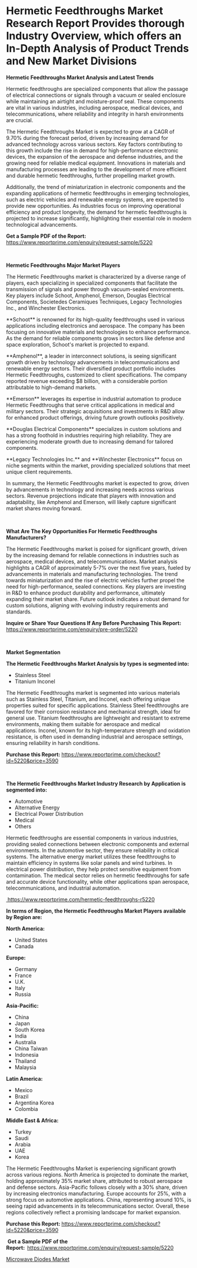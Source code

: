 <p><h1>Hermetic Feedthroughs Market Research Report Provides thorough Industry Overview, which offers an In-Depth Analysis of Product Trends and New Market Divisions</h1></p><p><strong>Hermetic Feedthroughs Market Analysis and Latest Trends</strong></p>
<p><p>Hermetic feedthroughs are specialized components that allow the passage of electrical connections or signals through a vacuum or sealed enclosure while maintaining an airtight and moisture-proof seal. These components are vital in various industries, including aerospace, medical devices, and telecommunications, where reliability and integrity in harsh environments are crucial.</p><p>The Hermetic Feedthroughs Market is expected to grow at a CAGR of 9.70% during the forecast period, driven by increasing demand for advanced technology across various sectors. Key factors contributing to this growth include the rise in demand for high-performance electronic devices, the expansion of the aerospace and defense industries, and the growing need for reliable medical equipment. Innovations in materials and manufacturing processes are leading to the development of more efficient and durable hermetic feedthroughs, further propelling market growth.</p><p>Additionally, the trend of miniaturization in electronic components and the expanding applications of hermetic feedthroughs in emerging technologies, such as electric vehicles and renewable energy systems, are expected to provide new opportunities. As industries focus on improving operational efficiency and product longevity, the demand for hermetic feedthroughs is projected to increase significantly, highlighting their essential role in modern technological advancements.</p></p>
<p><strong>Get a Sample PDF of the Report:&nbsp;</strong> <a href="https://www.reportprime.com/enquiry/request-sample/5220?utm_campaign=2925&utm_medium=2&utm_source=Github&utm_content=ia&utm_term=19032025&utm_id=hermetic-feedthroughs">https://www.reportprime.com/enquiry/request-sample/5220</a></p>
<p>&nbsp;</p>
<p><strong>Hermetic Feedthroughs Major Market Players</strong></p>
<p><p>The Hermetic Feedthroughs market is characterized by a diverse range of players, each specializing in specialized components that facilitate the transmission of signals and power through vacuum-sealed environments. Key players include Schoot, Amphenol, Emerson, Douglas Electrical Components, Societedes Ceramiques Techniques, Legacy Technologies Inc., and Winchester Electronics.</p><p>**Schoot** is renowned for its high-quality feedthroughs used in various applications including electronics and aerospace. The company has been focusing on innovative materials and technologies to enhance performance. As the demand for reliable components grows in sectors like defense and space exploration, Schoot's market is projected to expand.</p><p>**Amphenol**, a leader in interconnect solutions, is seeing significant growth driven by technology advancements in telecommunications and renewable energy sectors. Their diversified product portfolio includes Hermetic Feedthroughs, customized to client specifications. The company reported revenue exceeding $8 billion, with a considerable portion attributable to high-demand markets.</p><p>**Emerson** leverages its expertise in industrial automation to produce Hermetic Feedthroughs that serve critical applications in medical and military sectors. Their strategic acquisitions and investments in R&D allow for enhanced product offerings, driving future growth outlooks positively.</p><p>**Douglas Electrical Components** specializes in custom solutions and has a strong foothold in industries requiring high reliability. They are experiencing moderate growth due to increasing demand for tailored components.</p><p>**Legacy Technologies Inc.** and **Winchester Electronics** focus on niche segments within the market, providing specialized solutions that meet unique client requirements.</p><p>In summary, the Hermetic Feedthroughs market is expected to grow, driven by advancements in technology and increasing needs across various sectors. Revenue projections indicate that players with innovation and adaptability, like Amphenol and Emerson, will likely capture significant market shares moving forward.</p></p>
<p>&nbsp;</p>
<p><strong>What Are The Key Opportunities For Hermetic Feedthroughs Manufacturers?</strong></p>
<p><p>The Hermetic Feedthroughs market is poised for significant growth, driven by the increasing demand for reliable connections in industries such as aerospace, medical devices, and telecommunications. Market analysis highlights a CAGR of approximately 5-7% over the next five years, fueled by advancements in materials and manufacturing technologies. The trend towards miniaturization and the rise of electric vehicles further propel the need for high-performance, sealed connections. Key players are investing in R&D to enhance product durability and performance, ultimately expanding their market share. Future outlook indicates a robust demand for custom solutions, aligning with evolving industry requirements and standards.</p></p>
<p><strong>Inquire or Share Your Questions If Any Before Purchasing This Report:</strong> <a href="https://www.reportprime.com/enquiry/pre-order/5220?utm_campaign=2925&utm_medium=2&utm_source=Github&utm_content=ia&utm_term=19032025&utm_id=hermetic-feedthroughs">https://www.reportprime.com/enquiry/pre-order/5220</a></p>
<p>&nbsp;</p>
<p><strong>Market Segmentation</strong></p>
<p><strong>The Hermetic Feedthroughs Market Analysis by types is segmented into:</strong></p>
<p><ul><li>Stainless Steel</li><li>Titanium Inconel</li></ul></p>
<p><p>The Hermetic Feedthroughs market is segmented into various materials such as Stainless Steel, Titanium, and Inconel, each offering unique properties suited for specific applications. Stainless Steel feedthroughs are favored for their corrosion resistance and mechanical strength, ideal for general use. Titanium feedthroughs are lightweight and resistant to extreme environments, making them suitable for aerospace and medical applications. Inconel, known for its high-temperature strength and oxidation resistance, is often used in demanding industrial and aerospace settings, ensuring reliability in harsh conditions.</p></p>
<p><strong>Purchase this Report:&nbsp;</strong><a href="https://www.reportprime.com/checkout?id=5220&price=3590&utm_campaign=2925&utm_medium=2&utm_source=Github&utm_content=ia&utm_term=19032025&utm_id=hermetic-feedthroughs">https://www.reportprime.com/checkout?id=5220&price=3590</a></p>
<p>&nbsp;</p>
<p><strong>The Hermetic Feedthroughs Market Industry Research by Application is segmented into:</strong></p>
<p><ul><li>Automotive</li><li>Alternative Energy</li><li>Electrical Power Distribution</li><li>Medical</li><li>Others</li></ul></p>
<p><p>Hermetic feedthroughs are essential components in various industries, providing sealed connections between electronic components and external environments. In the automotive sector, they ensure reliability in critical systems. The alternative energy market utilizes these feedthroughs to maintain efficiency in systems like solar panels and wind turbines. In electrical power distribution, they help protect sensitive equipment from contamination. The medical sector relies on hermetic feedthroughs for safe and accurate device functionality, while other applications span aerospace, telecommunications, and industrial automation.</p></p>
<p><a href="https://www.reportprime.com/hermetic-feedthroughs-r5220?utm_campaign=2925&utm_medium=2&utm_source=Github&utm_content=ia&utm_term=19032025&utm_id=hermetic-feedthroughs">&nbsp;https://www.reportprime.com/hermetic-feedthroughs-r5220</a></p>
<p><strong>In terms of Region, the Hermetic Feedthroughs Market Players available by Region are:</strong></p>
<p>
    <p> <strong> North America: </strong>
        <ul>
            <li>United States</li>
            <li>Canada</li>
        </ul>
        </p> 
    <p> <strong> Europe: </strong>
        <ul>
            <li>Germany</li>
            <li>France</li>
            <li>U.K.</li>
            <li>Italy</li>
            <li>Russia</li>
        </ul>
        </p> 
    <p> <strong> Asia-Pacific: </strong>
        <ul>
            <li>China</li>
            <li>Japan</li>
            <li>South Korea</li>
            <li>India</li>
            <li>Australia</li>
            <li>China Taiwan</li>
            <li>Indonesia</li>
            <li>Thailand</li>
            <li>Malaysia</li>
        </ul>
        </p> 
    <p> <strong> Latin America: </strong>
        <ul>
            <li>Mexico</li>
            <li>Brazil</li>
            <li>Argentina Korea</li>
            <li>Colombia</li>
        </ul>
        </p> 
    <p> <strong> Middle East & Africa: </strong>
        <ul>
            <li>Turkey</li>
            <li>Saudi</li>
            <li>Arabia</li>
            <li>UAE</li>
            <li>Korea</li>
        </ul>
    </p>
    </p>
<p><p>The Hermetic Feedthroughs Market is experiencing significant growth across various regions. North America is projected to dominate the market, holding approximately 35% market share, attributed to robust aerospace and defense sectors. Asia-Pacific follows closely with a 30% share, driven by increasing electronics manufacturing. Europe accounts for 25%, with a strong focus on automotive applications. China, representing around 10%, is seeing rapid advancements in its telecommunications sector. Overall, these regions collectively reflect a promising landscape for market expansion.</p></p>
<p><strong>Purchase this Report: </strong><a href="https://www.reportprime.com/checkout?id=5220&price=3590&utm_campaign=2925&utm_medium=2&utm_source=Github&utm_content=ia&utm_term=19032025&utm_id=hermetic-feedthroughs">https://www.reportprime.com/checkout?id=5220&price=3590</a></p>
<p>&nbsp;<strong>Get a Sample PDF of the Report:&nbsp;&nbsp;</strong><a href="https://www.reportprime.com/enquiry/request-sample/5220?utm_campaign=2925&utm_medium=2&utm_source=Github&utm_content=ia&utm_term=19032025&utm_id=hermetic-feedthroughs">https://www.reportprime.com/enquiry/request-sample/5220</a></p>
<p><strong></strong></p>
<p><p><a href="https://github.com/mathastilley812967/Market-Research-Report-List-1/blob/main/microwave-diodes-market.md?utm_campaign=2925&utm_medium=2&utm_source=Github&utm_content=ia&utm_term=19032025&utm_id=hermetic-feedthroughs">Microwave Diodes Market</a></p></p>